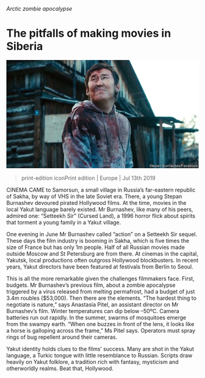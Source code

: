###### Arctic zombie apocalypse

# The pitfalls of making movies in Siberia 

![image](images/20190713_EUP001_0.jpg) 

> print-edition iconPrint edition | Europe | Jul 13th 2019 

CINEMA CAME to Samorsun, a small village in Russia’s far-eastern republic of Sakha, by way of VHS in the late Soviet era. There, a young Stepan Burnashev devoured pirated Hollywood films. At the time, movies in the local Yakut language barely existed. Mr Burnashev, like many of his peers, admired one: “Setteekh Sir” (Cursed Land), a 1996 horror flick about spirits that torment a young family in a Yakut village. 

One evening in June Mr Burnashev called “action” on a Setteekh Sir sequel. These days the film industry is booming in Sakha, which is five times the size of France but has only 1m people. Half of all Russian movies made outside Moscow and St Petersburg are from there. At cinemas in the capital, Yakutsk, local productions often outgross Hollywood blockbusters. In recent years, Yakut directors have been featured at festivals from Berlin to Seoul. 

This is all the more remarkable given the challenges filmmakers face. First, budgets. Mr Burnashev’s previous film, about a zombie apocalypse triggered by a virus released from melting permafrost, had a budget of just 3.4m roubles ($53,000). Then there are the elements. “The hardest thing to negotiate is nature,” says Anastasia Pitel, an assistant director on Mr Burnashev’s film. Winter temperatures can dip below –50ºC. Camera batteries run out rapidly. In the summer, swarms of mosquitoes emerge from the swampy earth. “When one buzzes in front of the lens, it looks like a horse is galloping across the frame,” Ms Pitel says. Operators must spray rings of bug repellent around their cameras. 

Yakut identity holds clues to the films’ success. Many are shot in the Yakut language, a Turkic tongue with little resemblance to Russian. Scripts draw heavily on Yakut folklore, a tradition rich with fantasy, mysticism and otherworldly realms. Beat that, Hollywood. 

